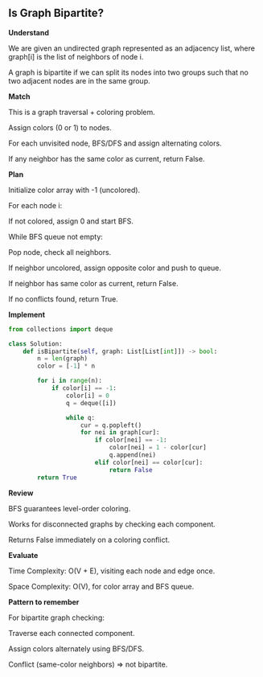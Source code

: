 ## Is Graph Bipartite?
**Understand**

We are given an undirected graph represented as an adjacency list, where graph[i] is the list of neighbors of node i.

A graph is bipartite if we can split its nodes into two groups such that no two adjacent nodes are in the same group.

**Match**

This is a graph traversal + coloring problem.

Assign colors (0 or 1) to nodes.

For each unvisited node, BFS/DFS and assign alternating colors.

If any neighbor has the same color as current, return False.

**Plan**

Initialize color array with -1 (uncolored).

For each node i:

If not colored, assign 0 and start BFS.

While BFS queue not empty:

Pop node, check all neighbors.

If neighbor uncolored, assign opposite color and push to queue.

If neighbor has same color as current, return False.

If no conflicts found, return True.

**Implement**
```py
from collections import deque

class Solution:
    def isBipartite(self, graph: List[List[int]]) -> bool:
        n = len(graph)
        color = [-1] * n  

        for i in range(n):
            if color[i] == -1:  
                color[i] = 0
                q = deque([i])

                while q:
                    cur = q.popleft()
                    for nei in graph[cur]:
                        if color[nei] == -1:  
                            color[nei] = 1 - color[cur]
                            q.append(nei)
                        elif color[nei] == color[cur]:  
                            return False
        return True
```

**Review**

BFS guarantees level-order coloring.

Works for disconnected graphs by checking each component.

Returns False immediately on a coloring conflict.

**Evaluate**

Time Complexity: O(V + E), visiting each node and edge once.

Space Complexity: O(V), for color array and BFS queue.

**Pattern to remember**

For bipartite graph checking:

Traverse each connected component.

Assign colors alternately using BFS/DFS.

Conflict (same-color neighbors) ⇒ not bipartite.